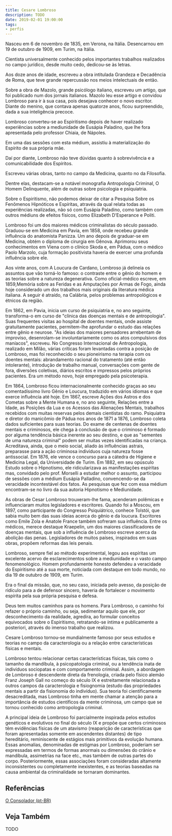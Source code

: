 ```yaml
---
title: Cesare Lombroso
description: TODO
date: 2019-02-01 19:00:00
tags: 
- perfis
---
```



Nasceu em 6 de novembro de 1835, em Verona, na Itália. Desencarnou em 19 de outubro de 1909, em Turim, na Itália.

Cientista universalmente conhecido pelos importantes trabalhos realizados no campo jurídico, desde muito cedo, dedicou-se às letras.

Aos doze anos de idade, escreveu a obra intitulada Grandeza e Decadência de Roma, que teve grande repercussão nos meios intelectuais de então.

Sobre a obra de Mazolo, grande psicólogo italiano, escreveu um artigo, que foi publicado num dos jornais italianos. Mazolo leu esse artigo e convidou Lombroso para ir à sua casa, pois desejava conhecer o novo escritor. Diante do menino, que contava apenas quatorze anos, ficou surpreendido, dada a sua inteligência precoce.

Lombroso converteu-se ao Espiritismo depois de haver realizado experiências sobre a mediunidade de Eusápia Paladino, que lhe fora apresentada pelo professor Chiaia, de Nápoles.

Em uma das sessões com esta médium, assistiu à materialização do Espírito de sua própria mãe.

Daí por diante, Lombroso não teve dúvidas quanto à sobrevivência e a comunicabilidade dos Espíritos.

Escreveu várias obras, tanto no campo da Medicina, quanto no da Filosofia.

Dentre elas, destacam-se a notável monografia Antropologia Criminal, O Homem Delinquente, além de outras sobre psicologia e psiquiatria.

Sobre o Espiritismo, não podemos deixar de citar a Pesquisa Sobre os Fenômenos Hipnóticos e Espíritas, através da qual relata todas as experiências realizadas, não só com Eusápia Paladino, como também com outros médiuns de efeitos físicos, como Elizabeth D’Esperance e Politi.

Lombroso foi um dos maiores médicos criminalistas do século passado. Graduou-se em Medicina em Pavia, em 1858, onde recebeu grande influência do anatomista Panizza. Um ano depois de graduar-se em Medicina, obtém o diploma de cirurgia em Gênova. Aprimorou seus conhecimentos em Viena com o clínico Skoda e, em Pádua, com o médico Paolo Marzolo, cuja formação positivista haveria de exercer uma profunda influência sobre ele.

Aos vinte anos, com A Loucura de Cardano, Lombroso já delineia os assuntos que vão torná-lo famoso: o contraste entre o gênio do homem e as teorias sobre a natureza degenerativa. Como oficial-médico escreve, em 1859,Memória sobre as Feridas e as Amputações por Armas de Fogo, ainda hoje considerado um dos trabalhos mais originais da literatura médica italiana. A seguir é atraído, na Calábria, pelos problemas antropológicos e étnicos da região.

Em 1862, em Pavia, inicia um curso de psiquiatria e, no ano seguinte, transforma-o em curso de "clínica das doenças mentais e de antropologia". Suas frequentes visitas ao hospital de doentes mentais, onde assiste gratuitamente pacientes, permitem-lhe aprofundar o estudo das relações entre gênio e neurose. "As ideias dos maiores pensadores arrebentam de improviso, desenrolam-se involuntariamente como os atos compulsivos dos maníacos", escreveu.
No Congresso Internacional de Antropologia, realizado em Milão, várias críticas foram levantadas contra a posição de Lombroso, mas foi reconhecido o seu pioneirismo na terapia com os doentes mentais: abrandamento racional do tratamento (até então intolerante), introdução de trabalho manual, conversações com gente de fora, diversões coletivas, diários escritos e impressos pelos próprios pacientes. Era um método novo, hoje empregado pela psicoterapia.

Em 1864, Lombroso ficou internacionalmente conhecido graças ao seu comentadíssimo livro Gênio e Loucura, traduzido em vários idiomas e que exerce influência até hoje. Em 1867, escreve Ações dos Astros e dos Cometas sobre a Mente Humana e, no ano seguinte, Relações entre a Idade, as Posições da Lua e os Acessos das Alienações Mentais, trabalhos recebidos com muitas reservas pelos demais cientistas do ramo. 
Psiquiatra e diretor do manicômio de Pádua nos anos de 1871 a 1876, Lombroso coleta dados suficientes para suas teorias. Do exame de centenas de doentes mentais e criminosos, ele chega à conclusão de que o criminoso é formado por alguma tendência básica inerente ao seu destino, e que as "sementes de uma natureza criminal" podem ser muitas vezes identificadas na criança. Acreditava, ainda, que o meio social, aliado às influências astrais, preparasse para a ação criminosa indivíduos cuja natureza fosse antissocial. 
Em 1876, ele vence o concurso para a cátedra de Higiene e Medicina Legal, da Universidade de Turim. 
Em 1882, em seu opúsculo Estudo sobre o Hipnotismo, ele ridicularizava as manifestações espíritas mas, convidado pelo prof. Morselli a estudar melhor o assunto, participou de sessões com a médium Eusápia Palladino, convencendo-se da veracidade incontestável dos fatos. As pesquisas que fez com essa médium encontram-se no livro da sua autoria Hipnotismo e Mediunidade.

As obras de Cesar Lombroso trouxeram-lhe fama, acenderam polêmicas e influenciaram muitos legisladores e escritores. 
Quando foi  a Moscou, em 1897, como participante do Congresso Psiquiátrico, conhece Tolstói, que sabia muito bem das suas ideias acerca do gênio e da loucura. Escritores como Emile Zola e Anatole France também sofreram sua influência. Entre os médicos, merece destaque Kraepelin, um dos maiores classificadores de doenças mentais, que sob a influência de Lombroso escreve acerca da abolição das penas. Legisladores de muitos países, inspirados em suas obras, propõem reformas das leis penais.

Lombroso, sempre fiel ao método experimental, legou aos espíritas um excelente acervo de esclarecimentos sobre a mediunidade e o vasto campo fenomenológico. Homem profundamente honesto defendeu a veracidade do Espiritismo até a sua morte, noticiada com destaque em todo mundo, no dia 19 de outubro de 1909, em Turim.

Era o final da missão, que, no seu caso, iniciada pelo avesso, da posição de ridículo para a de defensor sincero, haveria de fortalecer o movimento espírita pela sua própria pesquisa e defesa.

Deus tem muitos caminhos para os homens. Para Lombroso, o caminho foi refazer o próprio caminho, ou seja, sedimentar aquilo que ele, por desconhecimento da realidade, agredira, ao formular conceitos equivocados sobre o Espiritismo, retratando-se íntima e publicamente a posteriori, através do imenso trabalho que realizou.

Cesare Lombroso tornou-se mundialmente famoso por seus estudos e teorias no campo da caracterologia ou a relação entre características físicas e mentais.

Lombroso tentou relacionar certas características físicas, tais como o tamanho da mandíbula, à psicopatologia criminal, ou a tendência inata de indivíduos sociopatas e com comportamento criminal. Assim, a abordagem de Lombroso é descendente direta da frenologia, criada pelo físico alemão Franz Joseph Gall no começo do século IX e estreitamente relacionada a outros campos da caracterologia e fisiognomia (estudo das propriedades mentais a partir da fisionomia do indivíduo). Sua teoria foi cientificamente desacreditada, mas Lombroso tinha em mente chamar a atenção para a importância de estudos científicos da mente criminosa, um campo que se tornou conhecido como antropologia criminal.

A principal ideia de Lombroso foi parcialmente inspirada pelos estudos genéticos e evolutivos no final do século IX e propõe que certos criminosos têm evidências físicas de um atavismo (reaparição de características que foram apresentadas somente em ascendentes distantes) de tipo hereditário, reminiscente de estágios mais primitivos da evolução humana. Essas anomalias, denominadas de estigmas por Lombroso, poderiam ser expressadas em termos de formas anormais ou dimensões do crânio e mandíbula, assimetrias na face etc., mas também de outras partes do corpo. Posteriormente, essas associações foram consideradas altamente inconsistentes ou completamente inexistentes, e as teorias baseadas na causa ambiental da criminalidade se tornaram dominantes.


## Referências
[O Consolador (pt-BR)](http://www.oconsolador.com.br/linkfixo/biografias/cesarelombroso.html)

## Veja Também
TODO


